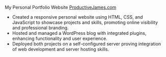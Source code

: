 My Personal Portfolio Website [ProductiveJames.com](https://www.productivejames.com)
- Created a responsive personal website using HTML, CSS, and JavaScript to showcase projects and skills, promoting online visibility and professional branding.
- Hosted and managed a WordPress blog with integrated plugins, enhancing functionality and user experience.
- Deployed both projects on a self-configured server proving integration of web development and server hosting skills.
